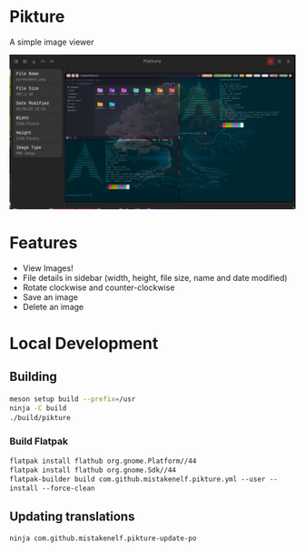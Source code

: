 # Pikture

A simple image viewer

![screenshot](./assets/screenshot.png)

# Features

-   View Images!
-   File details in sidebar (width, height, file size, name and date modified)
-   Rotate clockwise and counter-clockwise
-   Save an image
-   Delete an image

# Local Development

## Building

```sh
meson setup build --prefix=/usr
ninja -C build
./build/pikture
```

### Build Flatpak

```
flatpak install flathub org.gnome.Platform//44
flatpak install flathub org.gnome.Sdk//44
flatpak-builder build com.github.mistakenelf.pikture.yml --user --install --force-clean
```

## Updating translations

```
ninja com.github.mistakenelf.pikture-update-po
```
